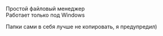 ﻿Простой файловый менеджер                                                                                                                                 
Работает только под Windows

Папки сами в себя лучше не копировать, я предупредил)
